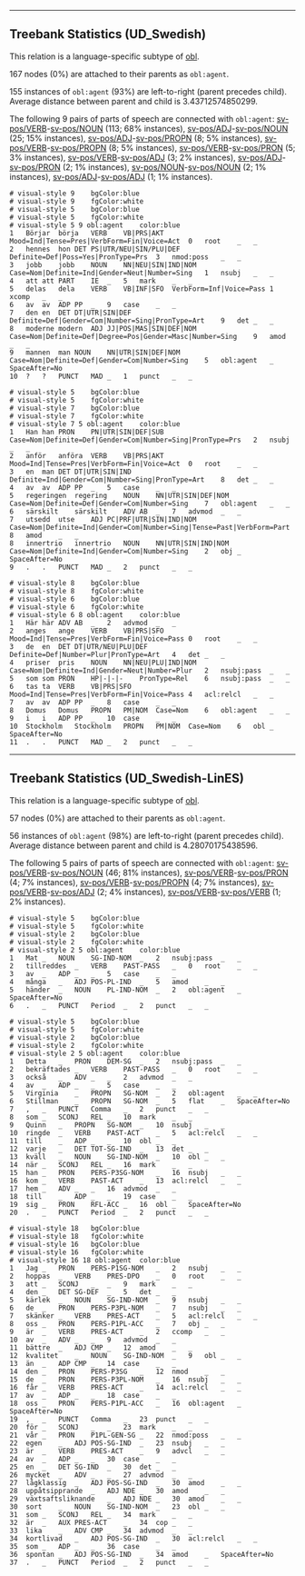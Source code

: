

--------------------------------------------------------------------------------

## Treebank Statistics (UD_Swedish)

This relation is a language-specific subtype of [obl]().

167 nodes (0%) are attached to their parents as `obl:agent`.

155 instances of `obl:agent` (93%) are left-to-right (parent precedes child).
Average distance between parent and child is 3.43712574850299.

The following 9 pairs of parts of speech are connected with `obl:agent`: [sv-pos/VERB]()-[sv-pos/NOUN]() (113; 68% instances), [sv-pos/ADJ]()-[sv-pos/NOUN]() (25; 15% instances), [sv-pos/ADJ]()-[sv-pos/PROPN]() (8; 5% instances), [sv-pos/VERB]()-[sv-pos/PROPN]() (8; 5% instances), [sv-pos/VERB]()-[sv-pos/PRON]() (5; 3% instances), [sv-pos/VERB]()-[sv-pos/ADJ]() (3; 2% instances), [sv-pos/ADJ]()-[sv-pos/PRON]() (2; 1% instances), [sv-pos/NOUN]()-[sv-pos/NOUN]() (2; 1% instances), [sv-pos/ADJ]()-[sv-pos/ADJ]() (1; 1% instances).


~~~ conllu
# visual-style 9	bgColor:blue
# visual-style 9	fgColor:white
# visual-style 5	bgColor:blue
# visual-style 5	fgColor:white
# visual-style 5 9 obl:agent	color:blue
1	Börjar	börja	VERB	VB|PRS|AKT	Mood=Ind|Tense=Pres|VerbForm=Fin|Voice=Act	0	root	_	_
2	hennes	hon	DET	PS|UTR/NEU|SIN/PLU|DEF	Definite=Def|Poss=Yes|PronType=Prs	3	nmod:poss	_	_
3	jobb	jobb	NOUN	NN|NEU|SIN|IND|NOM	Case=Nom|Definite=Ind|Gender=Neut|Number=Sing	1	nsubj	_	_
4	att	att	PART	IE	_	5	mark	_	_
5	delas	dela	VERB	VB|INF|SFO	VerbForm=Inf|Voice=Pass	1	xcomp	_	_
6	av	av	ADP	PP	_	9	case	_	_
7	den	en	DET	DT|UTR|SIN|DEF	Definite=Def|Gender=Com|Number=Sing|PronType=Art	9	det	_	_
8	moderne	modern	ADJ	JJ|POS|MAS|SIN|DEF|NOM	Case=Nom|Definite=Def|Degree=Pos|Gender=Masc|Number=Sing	9	amod	_	_
9	mannen	man	NOUN	NN|UTR|SIN|DEF|NOM	Case=Nom|Definite=Def|Gender=Com|Number=Sing	5	obl:agent	_	SpaceAfter=No
10	?	?	PUNCT	MAD	_	1	punct	_	_

~~~


~~~ conllu
# visual-style 5	bgColor:blue
# visual-style 5	fgColor:white
# visual-style 7	bgColor:blue
# visual-style 7	fgColor:white
# visual-style 7 5 obl:agent	color:blue
1	Han	han	PRON	PN|UTR|SIN|DEF|SUB	Case=Nom|Definite=Def|Gender=Com|Number=Sing|PronType=Prs	2	nsubj	_	_
2	anför	anföra	VERB	VB|PRS|AKT	Mood=Ind|Tense=Pres|VerbForm=Fin|Voice=Act	0	root	_	_
3	en	man	DET	DT|UTR|SIN|IND	Definite=Ind|Gender=Com|Number=Sing|PronType=Art	8	det	_	_
4	av	av	ADP	PP	_	5	case	_	_
5	regeringen	regering	NOUN	NN|UTR|SIN|DEF|NOM	Case=Nom|Definite=Def|Gender=Com|Number=Sing	7	obl:agent	_	_
6	särskilt	särskilt	ADV	AB	_	7	advmod	_	_
7	utsedd	utse	ADJ	PC|PRF|UTR|SIN|IND|NOM	Case=Nom|Definite=Ind|Gender=Com|Number=Sing|Tense=Past|VerbForm=Part	8	amod	_	_
8	innertrio	innertrio	NOUN	NN|UTR|SIN|IND|NOM	Case=Nom|Definite=Ind|Gender=Com|Number=Sing	2	obj	_	SpaceAfter=No
9	.	.	PUNCT	MAD	_	2	punct	_	_

~~~


~~~ conllu
# visual-style 8	bgColor:blue
# visual-style 8	fgColor:white
# visual-style 6	bgColor:blue
# visual-style 6	fgColor:white
# visual-style 6 8 obl:agent	color:blue
1	Här	här	ADV	AB	_	2	advmod	_	_
2	anges	ange	VERB	VB|PRS|SFO	Mood=Ind|Tense=Pres|VerbForm=Fin|Voice=Pass	0	root	_	_
3	de	en	DET	DT|UTR/NEU|PLU|DEF	Definite=Def|Number=Plur|PronType=Art	4	det	_	_
4	priser	pris	NOUN	NN|NEU|PLU|IND|NOM	Case=Nom|Definite=Ind|Gender=Neut|Number=Plur	2	nsubj:pass	_	_
5	som	som	PRON	HP|-|-|-	PronType=Rel	6	nsubj:pass	_	_
6	tas	ta	VERB	VB|PRS|SFO	Mood=Ind|Tense=Pres|VerbForm=Fin|Voice=Pass	4	acl:relcl	_	_
7	av	av	ADP	PP	_	8	case	_	_
8	Domus	Domus	PROPN	PM|NOM	Case=Nom	6	obl:agent	_	_
9	i	i	ADP	PP	_	10	case	_	_
10	Stockholm	Stockholm	PROPN	PM|NOM	Case=Nom	6	obl	_	SpaceAfter=No
11	.	.	PUNCT	MAD	_	2	punct	_	_

~~~




--------------------------------------------------------------------------------

## Treebank Statistics (UD_Swedish-LinES)

This relation is a language-specific subtype of [obl]().

57 nodes (0%) are attached to their parents as `obl:agent`.

56 instances of `obl:agent` (98%) are left-to-right (parent precedes child).
Average distance between parent and child is 4.28070175438596.

The following 5 pairs of parts of speech are connected with `obl:agent`: [sv-pos/VERB]()-[sv-pos/NOUN]() (46; 81% instances), [sv-pos/VERB]()-[sv-pos/PRON]() (4; 7% instances), [sv-pos/VERB]()-[sv-pos/PROPN]() (4; 7% instances), [sv-pos/VERB]()-[sv-pos/ADJ]() (2; 4% instances), [sv-pos/VERB]()-[sv-pos/VERB]() (1; 2% instances).


~~~ conllu
# visual-style 5	bgColor:blue
# visual-style 5	fgColor:white
# visual-style 2	bgColor:blue
# visual-style 2	fgColor:white
# visual-style 2 5 obl:agent	color:blue
1	Mat	_	NOUN	SG-IND-NOM	_	2	nsubj:pass	_	_
2	tillreddes	_	VERB	PAST-PASS	_	0	root	_	_
3	av	_	ADP	_	_	5	case	_	_
4	många	_	ADJ	POS-PL-IND	_	5	amod	_	_
5	händer	_	NOUN	PL-IND-NOM	_	2	obl:agent	_	SpaceAfter=No
6	.	_	PUNCT	Period	_	2	punct	_	_

~~~


~~~ conllu
# visual-style 5	bgColor:blue
# visual-style 5	fgColor:white
# visual-style 2	bgColor:blue
# visual-style 2	fgColor:white
# visual-style 2 5 obl:agent	color:blue
1	Detta	_	PRON	DEM-SG	_	2	nsubj:pass	_	_
2	bekräftades	_	VERB	PAST-PASS	_	0	root	_	_
3	också	_	ADV	_	_	2	advmod	_	_
4	av	_	ADP	_	_	5	case	_	_
5	Virginia	_	PROPN	SG-NOM	_	2	obl:agent	_	_
6	Stillman	_	PROPN	SG-NOM	_	5	flat	_	SpaceAfter=No
7	,	_	PUNCT	Comma	_	2	punct	_	_
8	som	_	SCONJ	REL	_	10	mark	_	_
9	Quinn	_	PROPN	SG-NOM	_	10	nsubj	_	_
10	ringde	_	VERB	PAST-ACT	_	5	acl:relcl	_	_
11	till	_	ADP	_	_	10	obl	_	_
12	varje	_	DET	TOT-SG-IND	_	13	det	_	_
13	kväll	_	NOUN	SG-IND-NOM	_	10	obl	_	_
14	när	_	SCONJ	REL	_	16	mark	_	_
15	han	_	PRON	PERS-P3SG-NOM	_	16	nsubj	_	_
16	kom	_	VERB	PAST-ACT	_	13	acl:relcl	_	_
17	hem	_	ADV	_	_	16	advmod	_	_
18	till	_	ADP	_	_	19	case	_	_
19	sig	_	PRON	RFL-ACC	_	16	obl	_	SpaceAfter=No
20	.	_	PUNCT	Period	_	2	punct	_	_

~~~


~~~ conllu
# visual-style 18	bgColor:blue
# visual-style 18	fgColor:white
# visual-style 16	bgColor:blue
# visual-style 16	fgColor:white
# visual-style 16 18 obl:agent	color:blue
1	Jag	_	PRON	PERS-P1SG-NOM	_	2	nsubj	_	_
2	hoppas	_	VERB	PRES-DPO	_	0	root	_	_
3	att	_	SCONJ	_	_	9	mark	_	_
4	den	_	DET	SG-DEF	_	5	det	_	_
5	kärlek	_	NOUN	SG-IND-NOM	_	9	nsubj	_	_
6	de	_	PRON	PERS-P3PL-NOM	_	7	nsubj	_	_
7	skänker	_	VERB	PRES-ACT	_	5	acl:relcl	_	_
8	oss	_	PRON	PERS-P1PL-ACC	_	7	obj	_	_
9	är	_	VERB	PRES-ACT	_	2	ccomp	_	_
10	av	_	ADV	_	_	9	advmod	_	_
11	bättre	_	ADJ	CMP	_	12	amod	_	_
12	kvalitet	_	NOUN	SG-IND-NOM	_	9	obl	_	_
13	än	_	ADP	CMP	_	14	case	_	_
14	den	_	PRON	PERS-P3SG	_	12	nmod	_	_
15	de	_	PRON	PERS-P3PL-NOM	_	16	nsubj	_	_
16	får	_	VERB	PRES-ACT	_	14	acl:relcl	_	_
17	av	_	ADP	_	_	18	case	_	_
18	oss	_	PRON	PERS-P1PL-ACC	_	16	obl:agent	_	SpaceAfter=No
19	,	_	PUNCT	Comma	_	23	punct	_	_
20	för	_	SCONJ	_	_	23	mark	_	_
21	vår	_	PRON	P1PL-GEN-SG	_	22	nmod:poss	_	_
22	egen	_	ADJ	POS-SG-IND	_	23	nsubj	_	_
23	är	_	VERB	PRES-ACT	_	9	advcl	_	_
24	av	_	ADP	_	_	30	case	_	_
25	en	_	DET	SG-IND	_	30	det	_	_
26	mycket	_	ADV	_	_	27	advmod	_	_
27	lågklassig	_	ADJ	POS-SG-IND	_	30	amod	_	_
28	uppåtsipprande	_	ADJ	NDE	_	30	amod	_	_
29	växtsaftsliknande	_	ADJ	NDE	_	30	amod	_	_
30	sort	_	NOUN	SG-IND-NOM	_	23	obl	_	_
31	som	_	SCONJ	REL	_	34	mark	_	_
32	är	_	AUX	PRES-ACT	_	34	cop	_	_
33	lika	_	ADV	CMP	_	34	advmod	_	_
34	kortlivad	_	ADJ	POS-SG-IND	_	30	acl:relcl	_	_
35	som	_	ADP	_	_	36	case	_	_
36	spontan	_	ADJ	POS-SG-IND	_	34	amod	_	SpaceAfter=No
37	.	_	PUNCT	Period	_	2	punct	_	_

~~~


